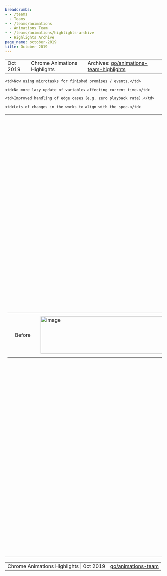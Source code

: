 ```yaml
---
breadcrumbs:
- - /teams
  - Teams
- - /teams/animations
  - Animations Team
- - /teams/animations/highlights-archive
  - Highlights Archive
page_name: october-2019
title: October 2019
---
```


<table>
<tr>

<td>Oct 2019</td>

<td>Chrome Animations Highlights</td>

<td>Archives: <a href="http://go/animations-team-highlights">go/animations-team-highlights</a></td>

</tr>
</table>

<table>
<tr>

<td><table></td>
<td><tr></td>

<td><td>Before</td></td>

<td><td><img alt="image" src="https://lh4.googleusercontent.com/t8_ODuCgZ_gNvLhDkOp43QFiXky2FxOciZsXyORhVlUvvrv1fpoM33qc_89HOeHGuKx0-7rNd2zcHT8nM5AqUuL9bOenugdtekgjic5HeY4zcCGHWzjwkuATrUQHn83MWrvhYMr6" height=120 width=582></td></td>

<td><td>October Update</td></td>

<td><td><img alt="image" src="https://lh4.googleusercontent.com/yfD26OsVLnxH-_ToJy499nhllsQK1mdpYjQLFSugK2i3WxdL6c4X6hzZtstBE4L4hax21uM0wULmw39zdiWRjQ3dB9WNnwjs6S5Isxz1ye4Ap56Z9ft2SV1AvAVtLai5c58bm2Nn" height=108 width=582></td></td>

<td><td>Goal</td></td>

<td><td><img alt="image" src="https://lh6.googleusercontent.com/Vbaqe3mFSBV7_VEY0g0v0WI7Ah2xafMSGGsK3CvOr3G9vYpk500fPNpqBRLq-E2K8C1RTB2Oaf6mG-a0_gFseXL3c9U-Z5uqSPIegh4Rmj96RqKVyjABnQ9tqU1YFeO7dMyo6nzl" height=123 width=582></td></td>

<td><td><img alt="image" src="https://lh3.googleusercontent.com/BpYL2k0L7gpATooCPKgGPelqLnVlj6LEsY1lGXz0tgvjmN1n3zFuUTWdy-Z45B4-3UDUhoT-bF8gWysNjlSDnGkjxZXgW5s98KQFM_NDth-_lPzxCY7VVZhCG9PHtSNg6FYaD11l" height=20 width=208></td></td>

<td></tr></td>
<td></table></td>

<td> Figure. Refactoring Blink animation logic to align with specification model.</td>

<td>Web Animations Microtasking</td>

<td>Kevin (kevers@) has made lots of progress in landing a major refactor of Blink animation logic to match the web-animation processing model. Main changes include:</td>

    <td>Now using microtasks for finished promises / events.</td>

    <td>No more lazy update of variables affecting current time.</td>

    <td>Improved handling of edge cases (e.g. zero playback rate).</td>

    <td>Lots of changes in the works to align with the spec.</td>

<td>Stephen (smcgruer@) <a href="https://bugs.chromium.org/p/chromium/issues/detail?id=788440">implemented</a> accumulate composite for <a href="https://chromium-review.googlesource.com/c/chromium/src/+/1829355">transform</a> and <a href="https://chromium.googlesource.com/chromium/src.git/+/cc208c1adc376fa59aaa07897ed0555cebece58e">filter</a> properties bringing us one step closer to feature parity with Gecko.</td>

<td><table></td>
<td><tr></td>

<td><td><img alt="image" src="https://lh4.googleusercontent.com/IzZLxwrwIoPRBF9ygS4puJajKlGLO9P7BX0Y5TSvcQw-DKVye-NF3V28hLL1Fob9EBldzn3ierpk5elJYbFe5rjgmjwjBu96bvvdFmrViEpjaok-QoehyxOehllq5OIvEtHbGyOj" height=141 width=282></td></td>

<td><td>Frame Throughput Metric</td></td>

<td><td>The initial version of the <a href="https://uma.googleplex.com/p/chrome/histograms?sid=85974f925706cadddcae47f545d649f7">Frame Throughput</a> metric has landed. We have already made a few rounds of bug fixing and corrections.</td></td>

<td><td>Gene (girard@) and Xida (xidachen@) have been <a href="https://docs.google.com/spreadsheets/d/1-KJDVN60XQNrMtMRTv_9GldGMEwMkCpdlBfWyqgdtOQ/edit#gid=0">evaluating</a> the metric to guide such refinements. </td></td>

<td><td><img alt="image" src="https://lh3.googleusercontent.com/2xiBdb-GDi7wBgSupyAy5TbFazbC4jt9a9Sm-Uviorw2PczfEA-gdObOhsM82bt_5biaQ__py9lhwpa3yCqnegvFAkIWiv4R301k7CzcWrpJ2WLm1PvFVS1liH3ogRLIXWdYLRqp" height=140 width=291>Group Effect Polyfilled</td></td>

<td><td><a href="https://yi-gu.github.io/group_effect/">Group Effect</a> proposal has now a new functional<a href="https://yi-gu.github.io/group_effect/polyfill/"> polyfill</a> thanks to Yi (yigu@). He has been using this polyfill to experiments with richer API for stagger effects (e.g., 2d staggering and delay easing) and creating cool demos.</td></td>

<td></tr></td>
<td><tr></td>

<td><td>Scroll Timeline & Animation Worklet</td></td>

<td><td>We (Majid, Yi from Chrome with Olga, Jordan from Edge team) have completed the <a href="https://docs.google.com/document/d/1laATsw0V4bibsADvps5vV2oVEyZgjXzs_LLxo7pzn00/edit?usp=sharing">design document</a> for the Scroll Timeline. We also worked on preparing a <a href="https://docs.google.com/presentation/d/12UNGCTJybiL5gEMAGY2f-05WxXARvNz4k-RS02qgNuU/edit">presentation</a> on it for BlinkOn to share its current status.</td></td>

<td><td>Majid continued on improving Animation Worklet specifications (<a href="https://github.com/w3c/css-houdini-drafts/commit/ed84d19b90c459cf405bfb0fc98e6bbfe9ee5ea8">1</a>, <a href="https://github.com/w3c/css-houdini-drafts/commit/69d3ab9f72b76b5517227d8dd859efbea057f510">2</a>, <a href="https://github.com/w3c/css-houdini-drafts/commit/8448e9812d93c959b26f73197d91c7295f6bbad7">3</a>).</td></td>

<td><td>Investing in Code Health</td></td>

<td><td>George (gtsteel@) made progress toward removing the <a href="https://docs.google.com/document/d/1khxyBn8PIhDWZUen3GIH0sW-qTeyKB8qHO-bJZdAGOs/edit#heading=h.z1k0oapk1qmm">CSSPseudo element</a> which is also important for launching web-animations.</td></td>

<td><td>Yi (yigu@) fixed an issue so we <a href="https://chromium-review.googlesource.com/c/chromium/src/+/1825720">no longer</a> auto-composite scroll-linked animations.</td></td>

<td><td>Majid (majidvp@) worked on <a href="https://docs.google.com/document/d/1isnrFwAqTjBYi5YnHI_GbQ33Q79Kq6nwae-9HJoBUyc/edit">figuring out</a> why scroll animations takeover logic got broken without us finding out and proposed a fix.</td></td>

<td></tr></td>
<td><tr></td>

<td><td>Snap, Harder Better Faster Stronger</td></td>

<td><td>Kaan (alsan@) has been making many improvements (<a href="https://chromium-review.googlesource.com/c/chromium/src/+/1865048">1</a>, <a href="https://chromium-review.googlesource.com/c/chromium/src/+/1865048">2</a>, <a href="https://chromium-review.googlesource.com/c/chromium/src/+/1865048">3</a>, <a href="https://chromium-review.googlesource.com/c/chromium/src/+/1902008">4</a>) to our scroll snap code resulting in fixes of long-standing bugs and enables landing additional features. He also implemented <a href="https://chromium-review.googlesource.com/c/chromium/src/+/1845673">tracking snapped elements</a> which is the first part of snap-after-layout.</td></td>

<td><td>Majid has reached out to our contact at Safari to help improve Scroll Snap interop. He worked to improve our wpt tests: upstreaming input driven scroll snap tests to wpt (<a href="https://chromium-review.googlesource.com/c/chromium/src/+/1893142">keyboard</a>, <a href="https://chromium-review.googlesource.com/c/chromium/src/+/1922950">touch</a>), <a href="https://bugs.chromium.org/p/chromium/issues/detail?id=1003055">fixing</a> an issue to have 8 tests pass on Chrome.</td></td>

<td><td>OT Paint Worklets Launch-ish </td></td>

<td><td>This cycle Paint Worklet was launched briefly but had to be reverted due to <a href="https://bugs.chromium.org/p/chromium/issues/detail?id=1020238">unforeseen interactions</a> with OOP-R. In preparation for this launch Xida added necessary <a href="https://chromium-review.googlesource.com/c/chromium/src/+/1827246">metrics</a> and improved stability (<a href="https://chromium-review.googlesource.com/c/chromium/src/+/1838674">\[1\]</a> <a href="https://chromium-review.googlesource.com/c/chromium/src/+/1789828">\[2\]</a>). We are now working to fix the newly discovered issue, improve test coverage, and relaunch.</td></td>

<td></tr></td>
<td></table></td>

</tr>
</table>

<table>
<tr>

<td>Chrome Animations Highlights | Oct 2019</td>

<td><a href="http://go/animations-team">go/animations-team</a></td>

</tr>
</table>

<table>
<tr>
</tr>
</table>
